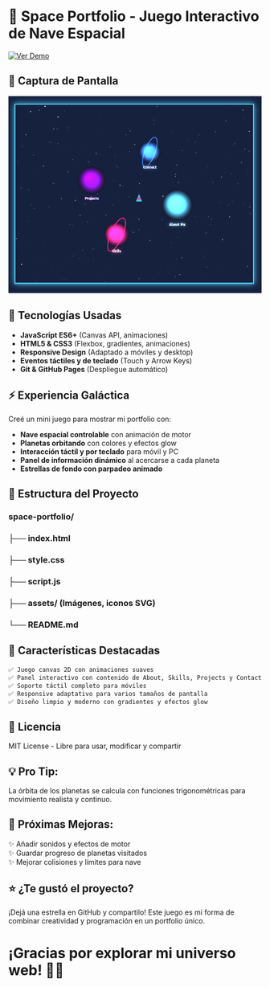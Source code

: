 # 🚀 Space Portfolio - Juego Interactivo de Nave Espacial

[![Ver Demo](https://img.shields.io/badge/🌐_Ver_Demo_en_Vivo-3A86FF?style=for-the-badge)](https://ramirezthomasalan.github.io/SpaceOdyssey/)

## 📸 Captura de Pantalla
![Preview](preview.png)

## 🚀 Tecnologías Usadas
- **JavaScript ES6+** (Canvas API, animaciones)
- **HTML5 & CSS3** (Flexbox, gradientes, animaciones)
- **Responsive Design** (Adaptado a móviles y desktop)
- **Eventos táctiles y de teclado** (Touch y Arrow Keys)
- **Git & GitHub Pages** (Despliegue automático)

## ⚡ Experiencia Galáctica
Creé un mini juego para mostrar mi portfolio con:
- **Nave espacial controlable** con animación de motor  
- **Planetas orbitando** con colores y efectos glow  
- **Interacción táctil y por teclado** para móvil y PC  
- **Panel de información dinámico** al acercarse a cada planeta  
- **Estrellas de fondo con parpadeo animado**  

## 📂 Estructura del Proyecto

### space-portfolio/
### ├── index.html  
### ├── style.css  
### ├── script.js  
### ├── assets/ (Imágenes, iconos SVG)  
### └── README.md  

## 💎 Características Destacadas

    ✅ Juego canvas 2D con animaciones suaves  
    ✅ Panel interactivo con contenido de About, Skills, Projects y Contact  
    ✅ Soporte táctil completo para móviles  
    ✅ Responsive adaptativo para varios tamaños de pantalla  
    ✅ Diseño limpio y moderno con gradientes y efectos glow  

## 📝 Licencia

MIT License - Libre para usar, modificar y compartir

## 💡 Pro Tip:  
La órbita de los planetas se calcula con funciones trigonométricas para movimiento realista y continuo.

## 🚧 Próximas Mejoras:

✨ Añadir sonidos y efectos de motor  
✨ Guardar progreso de planetas visitados  
✨ Mejorar colisiones y límites para nave  

## ⭐ ¿Te gustó el proyecto?  
¡Dejá una estrella en GitHub y compartilo! Este juego es mi forma de combinar creatividad y programación en un portfolio único.  
# ¡Gracias por explorar mi universo web! 🌌🚀
